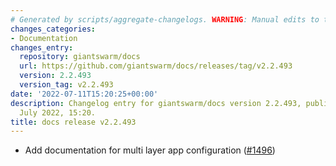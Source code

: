 ```yaml
---
# Generated by scripts/aggregate-changelogs. WARNING: Manual edits to this files will be overwritten.
changes_categories:
- Documentation
changes_entry:
  repository: giantswarm/docs
  url: https://github.com/giantswarm/docs/releases/tag/v2.2.493
  version: 2.2.493
  version_tag: v2.2.493
date: '2022-07-11T15:20:25+00:00'
description: Changelog entry for giantswarm/docs version 2.2.493, published on 11
  July 2022, 15:20.
title: docs release v2.2.493
---
```


- Add documentation for multi layer app configuration ([#1496](https://github.com/giantswarm/docs/pull/1496))
